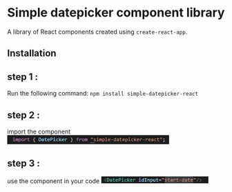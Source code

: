 
# Simple datepicker component library
A library of React components created using `create-react-app`.

## Installation
## step 1 : 
Run the following command:
`npm install simple-datepicker-react`

## step 2 :
import the component 
![image](https://github.com/SarahHenriette/EliseRousseau_14_02022022_library/blob/main/screenshot1.jpg)

## step 3 :
use the component in your code
![image](https://github.com/SarahHenriette/EliseRousseau_14_02022022_library/blob/main/screenshot2.jpg)